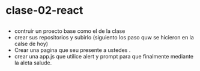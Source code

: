 # clase-02-react

## 
* contruir un proecto base como el  de la clase
* crear sus repositorios y subirlo (siguiento los paso quw se hicieron en la calse de hoy)
* Crear una pagina que seu presente a ustedes .
* crear una app.js que utilice alert y prompt para que finalmente mediante la aleta salude.
 
